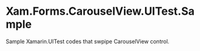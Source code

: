 # Xam.Forms.CarouselView.UITest.Sample

Sample Xamarin.UITest codes that swpipe CarouselView control.
